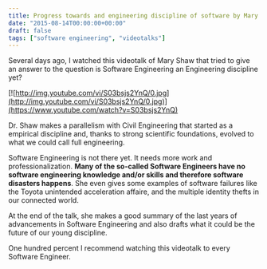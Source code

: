 ```yaml
---
title: Progress towards and engineering discipline of software by Mary Shaw
date: "2015-08-14T00:00:00+00:00"
draft: false
tags: ["software engineering", "videotalks"]
---
```


Several days ago, I watched this videotalk of Mary Shaw that tried to give an answer to the question is Software Engineering an Engineering discipline yet?


[![http://img.youtube.com/vi/S03bsjs2YnQ/0.jpg](http://img.youtube.com/vi/S03bsjs2YnQ/0.jpg)](https://www.youtube.com/watch?v=S03bsjs2YnQ)

Dr. Shaw makes a parallelism with Civil Engineering that started as a empirical discipline and, thanks to strong scientific foundations, evolved to what we could call full engineering.

Software Engineering is not there yet. It needs more work and professionalization. **Many of the so-called Software Engineers have no software engineering knowledge and/or skills and therefore software disasters happens**. She even gives some examples of software failures like the Toyota unintended acceleration affaire, and the multiple identity thefts in our connected world.

At the end of the talk, she makes a good summary of the last years of advancements in Software Engineering and also drafts what it could be the future of our young discipline.

One hundred percent I recommend watching this videotalk to every Software Engineer.